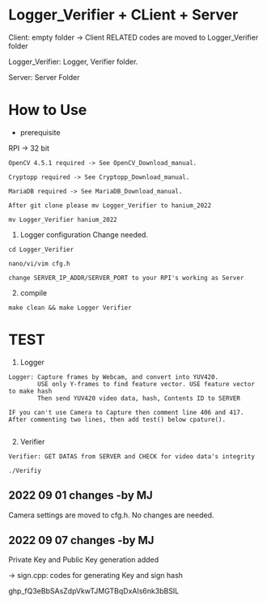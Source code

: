 # Logger_Verifier + CLient + Server

Client: empty folder -> Client RELATED codes are moved to Logger_Verifier folder

Logger_Verifier: Logger, Verifier folder. 

Server: Server Folder

# How to Use
+ prerequisite

RPI -> 32 bit
```
OpenCV 4.5.1 required -> See OpenCV_Download_manual.

Cryptopp required -> See Cryptopp_Download_manual.

MariaDB required -> See MariaDB_Download_manual.

After git clone please mv Logger_Verifier to hanium_2022

mv Logger_Verifier hanium_2022
```

1. Logger configuration Change needed.
```
cd Logger_Verifier
```
```
nano/vi/vim cfg.h
```
```
change SERVER_IP_ADDR/SERVER_PORT to your RPI's working as Server
```
2. compile 
```
make clean && make Logger Verifier
```

# TEST
1. Logger
```
Logger: Capture frames by Webcam, and convert into YUV420.
        USE only Y-frames to find feature vector. USE feature vector to make hash
        Then send YUV420 video data, hash, Contents ID to SERVER
```
```
IF you can't use Camera to Capture then comment line 406 and 417. After commenting two lines, then add test() below cpature().
    
```

2. Verifier
```
Verifier: GET DATAS from SERVER and CHECK for video data's integrity
```
```
./Verifiy
```
## 2022 09 01 changes -by MJ
Camera settings are moved to cfg.h. No changes are needed.

## 2022 09 07 changes -by MJ
Private Key and Public Key generation added

-> sign.cpp: codes for generating Key and sign hash

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
